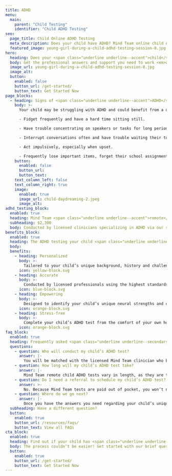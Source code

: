 ```yaml
---
title: ADHD
menu:
  main:
    parent: "Child Testing"
    identifier: "Child ADHD Testing"
seo:
  page_title: Child Online ADHD Testing
  meta_description: Does your child have ADHD? Mind Team online child ADHD tests are the professional, stress-free way to diagnose (or rule out) ADHD.
  featured_image: young-girl-during-a-child-adhd-testing-session-8.jpg
hero:
  heading: Does your <span class="underline underline--accent">child</span> have ADHD?
  body: Get the professional answers and support you need to work <em>with</em> your child’s mind, all from the comfort of home.
  image_url: young-girl-during-a-child-adhd-testing-session-8.jpg
  image_alt:
  button:
    enabled: false
    button_url: /get-started/
    button_text: Get Started Now
page_blocks:
  - heading: Signs of <span class="underline underline--accent">ADHD</span> in children
    body: >-
      Your child may be struggling with ADHD and could benefit from a diagnosis if they:

      - Fidget frequently and have a hard time sitting still. 

      - Have trouble concentrating on speakers or tasks for long periods of time. 

      - Interrupt conversations often and have trouble waiting their turn. 

      - Act impulsively, especially when upset. 

      - Frequently lose important items, forget their school assignments and more.
    button:
      enabled: false
      button_url:
      button_text:
    text_column_left: false
    text_column_right: true
    image:
      enabled: true
      image_url: child-daydreaming-2.jpeg
      image_alt:
adhd_testing_block:
  enabled: true
  heading: Mind Team <span class="underline underline--accent">remote</span> child ADHD testing.
  subheading: $2,300
  body: Conducted by licensed clinicians specializing in ADHD via our secure, remote platform.
benefits_block:
  enabled: true
  heading: The ADHD testing your child <span class="underline underline--primary">deserves</span>.
  body:
  benefits:
    - heading: Personalized
      body: >-
        Tailored to your child’s unique background, history and challenges.
      icon: yellow-block.svg
    - heading: Accurate
      body: >-
        Conducted by licensed professionals using the highest standards and evidence-based methods.
      icon: blue-block.svg
    - heading: Empowering
      body: >-
        Designed to identify your child’s unique neural strengths and differences to guide them on the best path to work <em>with</em> their mind.
      icon: orange-block.svg
    - heading: Stress-free
      body: >-
        Complete your child’s ADHD test from the comfort of your own home, no referral, wait-time or commute necessary.
      icon: orange-block.svg
faq_block:
  enabled: true
  heading: Frequently asked <span class="underline underline--secondary">questions</span>
  questions:
    - question: Who will conduct my child’s ADHD test?
      answer: |-
        You will be matched with the licensed Mind Team clinician who best fits your child’s unique needs, like those on our team specializing in ADHD.
    - question: How long will my child’s ADHD test take?
      answer: |-
        Mind Team remote child ADHD tests vary in length, as they are tailored to your child’s needs, challenges and more. We’ll prepare you beforehand with what you can expect before your child’s test.
    - question: Do I need a referral to schedule my child’s ADHD test?
      answer: >-
        No. Because Mind Team tests are paid out of pocket, you won’t need to obtain a referral for your child to schedule their ADHD test with us.
    - question: Where do we go next?
      answer: |-
        Once you have the answers you need regarding your child’s unique mind, Mind Team treatment services are here for your child in school and beyond with the accommodations and support they need, whether they get an official ADHD diagnosis after testing or not.
  subheading: Have a different question?
  button:
    enabled: true
    button_url: /resources/faqs/
    button_text: View all FAQs
cta_block:
  enabled: true
  heading: Find out if your child has <span class="underline underline--primary">ADHD</span>.
  body: The process couldn’t be easier! Get started with our brief questionnaire.
  button:
    enabled: true
    button_url: /get-started/
    button_text: Get Started Now
---
```

